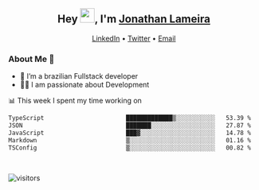 <h2 align="center">Hey <img src="https://github.com/TheDudeThatCode/TheDudeThatCode/blob/master/Assets/Hi.gif" width="29">, I'm <a href="https://www.linkedin.com/in/jonathanlameira/">Jonathan Lameira</a></h2>
<p align="center">
  <a href="https://www.linkedin.com/in/jonathanlameira/">LinkedIn</a> •
  <a href="https://twitter.com/jlameira">Twitter</a> •
  <a href="mailto:jlameira@gmail.com">Email</a>
</p>

### About Me 🚀
- 🌱  I’m a brazilian Fullstack developer</br>
- 👨‍💻  I am passionate about Development</br>

<!-- ![Jonathan Lameira github stats](https://github-readme-stats.vercel.app/api?username=jlameirameli&show_icons=true&hide_border=true)&nbsp;&nbsp; -->

📊 This week I spent my time working on
<!--START_SECTION:waka-->

```txt
TypeScript                       █████████████▒░░░░░░░░░░░   53.39 %
JSON                             ███████░░░░░░░░░░░░░░░░░░   27.87 %
JavaScript                       ███▓░░░░░░░░░░░░░░░░░░░░░   14.78 %
Markdown                         ▒░░░░░░░░░░░░░░░░░░░░░░░░   01.16 %
TSConfig                         ▒░░░░░░░░░░░░░░░░░░░░░░░░   00.82 %
```

<!--END_SECTION:waka-->

<br />

![visitors](https://visitor-badge.laobi.icu/badge?page_id=jlameira.jlameira)
